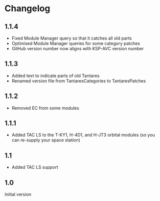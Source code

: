 # Changelog

## 1.1.4

- Fixed Module Manager query so that it catches all old parts
- Optimised Module Manager queries for some category patches
- GitHub version number now aligns with KSP-AVC version number

## 1.1.3

- Added text to indicate parts of old Tantares
- Renamed version file from TantaresCategories to TantaresPatches

## 1.1.2

- Removed EC from some modules

## 1.1.1
- Added TAC LS to the T-KY1, H-4D1, and H-JT3 orbital modules (so you can re-supply your space station)

## 1.1
- Added TAC LS support

## 1.0
Initial version